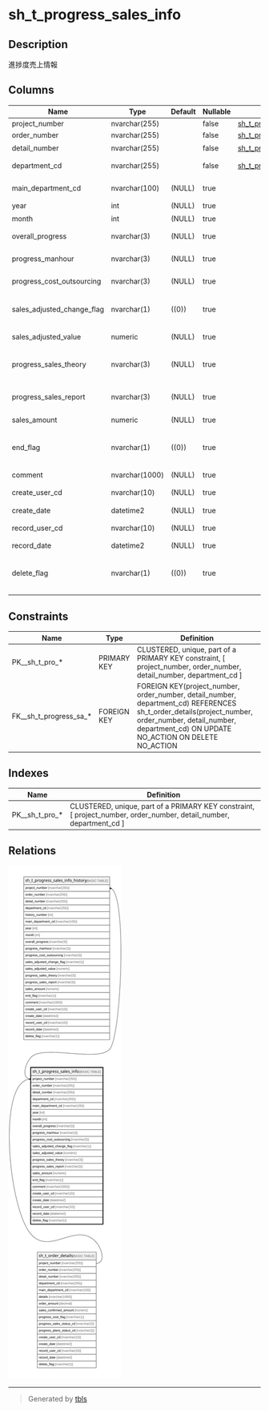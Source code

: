 # sh_t_progress_sales_info

## Description

進捗度売上情報

## Columns

| Name | Type | Default | Nullable | Children | Parents | Comment |
| ---- | ---- | ------- | -------- | -------- | ------- | ------- |
| project_number | nvarchar(255) |  | false | [sh_t_progress_sales_info_history](sh_t_progress_sales_info_history.md) | [sh_t_order_details](sh_t_order_details.md) | PRNo. |
| order_number | nvarchar(255) |  | false | [sh_t_progress_sales_info_history](sh_t_progress_sales_info_history.md) | [sh_t_order_details](sh_t_order_details.md) | 受注No. |
| detail_number | nvarchar(255) |  | false | [sh_t_progress_sales_info_history](sh_t_progress_sales_info_history.md) | [sh_t_order_details](sh_t_order_details.md) | 明細No. |
| department_cd | nvarchar(255) |  | false | [sh_t_progress_sales_info_history](sh_t_progress_sales_info_history.md) | [sh_t_order_details](sh_t_order_details.md) | 部署コード |
| main_department_cd | nvarchar(100) | (NULL) | true |  |  | 主担当部署コード |
| year | int | (NULL) | true |  |  | 年 |
| month | int | (NULL) | true |  |  | 月 |
| overall_progress | nvarchar(3) | (NULL) | true |  |  | 全体進捗度 |
| progress_manhour | nvarchar(3) | (NULL) | true |  |  | 工数進捗度 |
| progress_cost_outsourcing | nvarchar(3) | (NULL) | true |  |  | 外注費進捗度 |
| sales_adjusted_change_flag | nvarchar(1) | ((0)) | true |  |  | 売上調有無:0なし、1あり |
| sales_adjusted_value | numeric | (NULL) | true |  |  | 売上調整値 |
| progress_sales_theory | nvarchar(3) | (NULL) | true |  |  | 進捗度売上（理論値） |
| progress_sales_report | nvarchar(3) | (NULL) | true |  |  | 進捗度売上（報告値) |
| sales_amount | numeric | (NULL) | true |  |  | 売上金額 |
| end_flag | nvarchar(1) | ((0)) | true |  |  | 終了フラグ:0未終了、1終了済 |
| comment | nvarchar(1000) | (NULL) | true |  |  | コメント |
| create_user_cd | nvarchar(10) | (NULL) | true |  |  | 作成者コード |
| create_date | datetime2 | (NULL) | true |  |  | 作成日時 |
| record_user_cd | nvarchar(10) | (NULL) | true |  |  | 更新者コード |
| record_date | datetime2 | (NULL) | true |  |  | 更新日時 |
| delete_flag | nvarchar(1) | ((0)) | true |  |  | 削除フラグ:0未削除、1削除済 |

## Constraints

| Name | Type | Definition |
| ---- | ---- | ---------- |
| PK__sh_t_pro_* | PRIMARY KEY | CLUSTERED, unique, part of a PRIMARY KEY constraint, [ project_number, order_number, detail_number, department_cd ] |
| FK__sh_t_progress_sa_* | FOREIGN KEY | FOREIGN KEY(project_number, order_number, detail_number, department_cd) REFERENCES sh_t_order_details(project_number, order_number, detail_number, department_cd) ON UPDATE NO_ACTION ON DELETE NO_ACTION |

## Indexes

| Name | Definition |
| ---- | ---------- |
| PK__sh_t_pro_* | CLUSTERED, unique, part of a PRIMARY KEY constraint, [ project_number, order_number, detail_number, department_cd ] |

## Relations

![er](sh_t_progress_sales_info.svg)

---

> Generated by [tbls](https://github.com/k1LoW/tbls)
